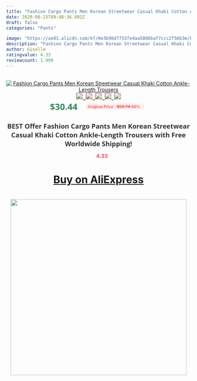 ```yaml
---
title: "Fashion Cargo Pants Men Korean Streetwear Casual Khaki Cotton Ankle-Length Trousers"
date: 2020-08-15T09:40:36.892Z
draft: false
categories: "Pants"

image: "https://ae01.alicdn.com/kf/He3b90d7755fe4aa5806baf7ccc2f56b3m/Fashion-Cargo-Pants-Men-Korean-Streetwear-Casual-Khaki-Cotton-Ankle-Length-Trousers.jpg"
description: "Fashion Cargo Pants Men Korean Streetwear Casual Khaki Cotton Ankle-Length Trousers"
author: Giselle
ratingvalue: 4.33
reviewcount: 1.999
---
```

<br>
<div style="text-align: center;">
<a href="https://s.click.aliexpress.com/e/_A2jVpx" target="_blank" rel="nofollow noopener noreferrer"><img alt="Fashion Cargo Pants Men Korean Streetwear Casual Khaki Cotton Ankle-Length Trousers" class="magnifier-image" src="https://ae01.alicdn.com/kf/He3b90d7755fe4aa5806baf7ccc2f56b3m/Fashion-Cargo-Pants-Men-Korean-Streetwear-Casual-Khaki-Cotton-Ankle-Length-Trousers.jpg_640x640.jpg">
<br>
<img style="border:1px solid salmon" src="https://ae01.alicdn.com/kf/He3b90d7755fe4aa5806baf7ccc2f56b3m/Fashion-Cargo-Pants-Men-Korean-Streetwear-Casual-Khaki-Cotton-Ankle-Length-Trousers.jpg_120x120.jpg">&nbsp;&nbsp;<img style="border:1px solid salmon" src="https://ae01.alicdn.com/kf/Hfc924b657c6c4e1c95caba71d17f861d7/Fashion-Cargo-Pants-Men-Korean-Streetwear-Casual-Khaki-Cotton-Ankle-Length-Trousers.jpg_120x120.jpg">&nbsp;&nbsp;<img style="border:1px solid salmon" src="https://ae01.alicdn.com/kf/H2bddb0a2f5fa4ef7a5d9652f2083e54cv/Fashion-Cargo-Pants-Men-Korean-Streetwear-Casual-Khaki-Cotton-Ankle-Length-Trousers.jpg_120x120.jpg">&nbsp;&nbsp;<img style="border:1px solid salmon" src="https://ae01.alicdn.com/kf/Ha84faf1039ea4219afc68d3fea1a0794C/Fashion-Cargo-Pants-Men-Korean-Streetwear-Casual-Khaki-Cotton-Ankle-Length-Trousers.jpg_120x120.jpg">&nbsp;&nbsp;<img style="border:1px solid salmon" src="https://ae01.alicdn.com/kf/Hc472e5a41f01433998a0f862805c9c84j/Fashion-Cargo-Pants-Men-Korean-Streetwear-Casual-Khaki-Cotton-Ankle-Length-Trousers.jpg_120x120.jpg"></a></div><br0>
<div style="text-align: center;"><span style="background-color: white; border: 0px; box-sizing: border-box; color: seagreen; display: inline-block; font-family: &quot;open sans&quot; , &quot;arial&quot; , &quot;helvetica&quot; , sans-serif , &quot;heiti&quot;; font-size: 24px; font-stretch: inherit; font-weight: 700; line-height: inherit; margin: 0px 10px 0px 0px; padding: 0px; vertical-align: middle;">$30.44 </span>
<span style="background: rgb(255 , 241 , 241); border-radius: 3px; border: 0px; box-sizing: border-box; color: #ff4747; display: inline-block; font-family: inherit; font-size: 12px; font-stretch: inherit; font-style: inherit; font-variant: inherit; font-weight: 600; line-height: inherit; margin: 0px; padding: 2px 5px; transform: scale(0.9); vertical-align: middle;">Original Price : <b style="text-decoration: line-through;">$50.74 </b> 40%&nbsp;&nbsp;</span></div>
<h1 style="color: #333333; display: inline-block; font-family: &quot;open sans&quot; , &quot;arial&quot; , &quot;helvetica&quot; , sans-serif , &quot;heiti&quot;; font-size: 18px; font-stretch: inherit; font-weight: 700; text-align: center;">BEST Offer Fashion Cargo Pants Men Korean Streetwear Casual Khaki Cotton Ankle-Length Trousers with Free Worldwide Shipping!</h1>
<div style="color: #ff4747; text-align: center;">
<img src="https://4.bp.blogspot.com/-M0ZcTcb-5uY/XleCXlxnR4I/AAAAAAAAAEc/OrjgMkXV1oMQFaCRZj5HQwOCBcu3w1FegCPcBGAYYCw/s1600/star.png" style="height: 15px;">&nbsp;<b>4.33</b></div>
<div class="button_cont" align="center"><a class="buynow_a" href="https://s.click.aliexpress.com/e/_A2jVpx" target="_blank" rel="nofollow noopener noreferrer"><H1>Buy on AliExpress</H1></a></div><br>
<div class="separator" style="clear: both; text-align: center;">
<img src="https://lh3.googleusercontent.com/-pTy5HemUv9M/XlePHvY0dAI/AAAAAAAAAE4/0nX5iRUoIWY8eMW9Dpxeirr157OZliDIgCLcBGAsYHQ/s1600/badge.gif" width="480">
</div>

